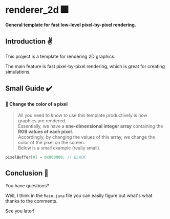 # renderer_2d :fireworks:
#### General template for fast low-level pixel-by-pixel rendering.

## Introduction :v:
This project is a template for rendering 2D graphics.  

The main feature is fast pixel-by-pixel rendering, which is great for creating simulations.

## Small Guide :heavy_check_mark:

#### 🔸 Change the color of a pixel
> All you need to know to use this template productively is how graphics are rendered.  
> Essentially, we have a **one-dimensional integer array** containing the **RGB values of each pixel**.  
> Accordingly, by changing the values of this array, we change the color of the pixel on the screen.  
> Below is a small example (really small).
```java
pixelBuffer[0] = 0x000000; // BLACK
```

## Conclusion :hatched_chick:
You have questions?  

Well, I think in the `Main.java` file you can easily figure out what's what thanks to the comments.

See you later!
